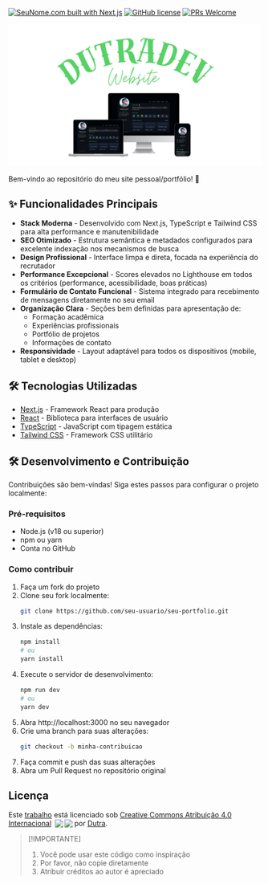 <a name="readme-top"></a>

[![SeuNome.com built with Next.js](https://img.shields.io/badge/Next.js-000000.svg?style=for-the-badge&logo=Next.js&labelColor=000)](https://nextjs.org/) [![GitHub license](https://img.shields.io/github/license/seu-usuario/seu-portfolio?style=for-the-badge&labelColor=000)](https://github.com/seu-usuario/seu-portfolio/blob/main/LICENSE) [![PRs Welcome](https://img.shields.io/badge/PRs-welcome-brightgreen.svg?style=for-the-badge&labelColor=000)](https://github.com/seu-usuario/seu-portfolio/blob/main/CONTRIBUTING.md)

[SeuNome.com]: https://dutradev.vercel.app/

<div align="center">
  <a href="https://dutradev.vercel.app/">
    <img 
      alt="Home Page of SeuNome.com" 
      src="./.github/images/preview.png" 
      width="800"
    />
  </a>
</div>

Bem-vindo ao repositório do meu site pessoal/portfólio! 👋

## ✨ Funcionalidades Principais

- **Stack Moderna** - Desenvolvido com Next.js, TypeScript e Tailwind CSS para alta performance e manutenibilidade
- **SEO Otimizado** - Estrutura semântica e metadados configurados para excelente indexação nos mecanismos de busca
- **Design Profissional** - Interface limpa e direta, focada na experiência do recrutador
- **Performance Excepcional** - Scores elevados no Lighthouse em todos os critérios (performance, acessibilidade, boas práticas)
- **Formulário de Contato Funcional** - Sistema integrado para recebimento de mensagens diretamente no seu email
- **Organização Clara** - Seções bem definidas para apresentação de:
  - Formação acadêmica
  - Experiências profissionais
  - Portfólio de projetos
  - Informações de contato
- **Responsividade** - Layout adaptável para todos os dispositivos (mobile, tablet e desktop)


## 🛠️ Tecnologias Utilizadas

- [Next.js](https://nextjs.org/) - Framework React para produção
- [React](https://reactjs.org/) - Biblioteca para interfaces de usuário
- [TypeScript](https://www.typescriptlang.org/) - JavaScript com tipagem estática
- [Tailwind CSS](https://tailwindcss.com/) - Framework CSS utilitário

## 🛠 Desenvolvimento e Contribuição

Contribuições são bem-vindas! Siga estes passos para configurar o projeto localmente:

### Pré-requisitos
- Node.js (v18 ou superior)
- npm ou yarn
- Conta no GitHub

### Como contribuir

1. Faça um fork do projeto
2. Clone seu fork localmente:
   ```bash
   git clone https://github.com/seu-usuario/seu-portfolio.git
3. Instale as dependências:
    ```bash
    npm install
    # ou
    yarn install
4. Execute o servidor de desenvolvimento:
    ```bash
    npm run dev
    # ou
    yarn dev
5. Abra http://localhost:3000 no seu navegador
6. Crie uma branch para suas alterações:
    ```bash
    git checkout -b minha-contribuicao
7. Faça commit e push das suas alterações
8. Abra um Pull Request no repositório original

## Licença

Este [trabalho] está licenciado sob [Creative Commons Atribuição 4.0 Internacional][cc-by] <img style="height:22px!important;margin-left:3px;vertical-align:text-bottom;" src="https://mirrors.creativecommons.org/presskit/icons/cc.svg?ref=chooser-v1"><img style="height:22px!important;margin-left:3px;vertical-align:text-bottom;" src="https://mirrors.creativecommons.org/presskit/icons/by.svg?ref=chooser-v1"> por [Dutra](https://dutradev.vercel.app/).

[trabalho]: https://github.com/DutraA45/dutradev
[cc-by]: http://creativecommons.org/licenses/by/4.0/
[seusite.com]: https://dutradev.vercel.app/

> [!IMPORTANTE]
>
> 1. Você pode usar este código como inspiração
> 2. Por favor, não copie diretamente
> 3. Atribuir créditos ao autor é apreciado